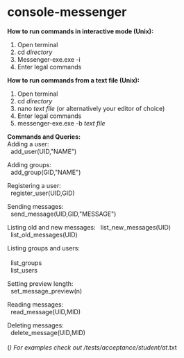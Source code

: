 # console-messenger

<b>How to run commands in interactive mode (Unix):</b>
1. Open terminal 
2. cd *directory*
3. Messenger-exe.exe -i
4. Enter legal commands 


<b>How to run commands from a text file (Unix):</b>
1. Open terminal 
2. cd *directory*
4. nano *text file* (or alternatively your editor of choice) 
5. Enter legal commands 
3. messenger-exe.exe -b *text file*

<b>Commands and Queries:</b><br>
Adding a user:<br> 
&nbsp;&nbsp;add_user(UID,"NAME")<br>

Adding groups:<br> 
&nbsp;&nbsp;add_group(GID,"NAME")<br>

Registering a user:<br> 
&nbsp;&nbsp;register_user(UID,GID)<br>

Sending messages:  
&nbsp;&nbsp;send_message(UID,GID,"MESSAGE")<br>

Listing old and new messages:
&nbsp;&nbsp;list_new_messages(UID)<br>
&nbsp;&nbsp;list_old_messages(UID)<br>

Listing groups and users:<br>  
&nbsp;&nbsp;list_groups	<br>
&nbsp;&nbsp;list_users<br>

Setting preview length:<br> 
&nbsp;&nbsp;set_message_preview(n)<br>

Reading messages:<br> 
&nbsp;&nbsp;read_message(UID,MID)<br>

Deleting messages:<br> 
&nbsp;&nbsp;delete_message(UID,MID)<br>
<br>
(*) For examples check out /tests/acceptance/student/at*.txt

